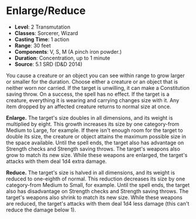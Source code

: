 # Enlarge/Reduce

- **Level**: 2 Transmutation
- **Classes**: Sorcerer, Wizard
- **Casting Time**: 1 action
- **Range**: 30 feet
- **Components**: V, S, M (A pinch iron powder.)
- **Duration**: Concentration, up to 1 minute
- **Source**: 5.1 SRD (D&D 2014)

You cause a creature or an object you can see within range to grow larger or smaller for the duration. Choose either a creature or an object that is neither worn nor carried. If the target is unwilling, it can make a Constitution saving throw. On a success, the spell has no effect. If the target is a creature, everything it is wearing and carrying changes size with it. Any item dropped by an affected creature returns to normal size at once. 

**Enlarge.** The target's size doubles in all dimensions, and its weight is multiplied by eight. This growth increases its size by one category-from Medium to Large, for example. If there isn't enough room for the target to double its size, the creature or object attains the maximum possible size in the space available. Until the spell ends, the target also has advantage on Strength checks and Strength saving throws. The target's weapons also grow to match its new size. While these weapons are enlarged, the target's attacks with them deal 1d4 extra damage. 

**Reduce.** The target's size is halved in all dimensions, and its weight is reduced to one-­eighth of normal. This reduction decreases its size by one category-from Medium to Small, for example. Until the spell ends, the target also has disadvantage on Strength checks and Strength saving throws. The target's weapons also shrink to match its new size. While these weapons are reduced, the target's attacks with them deal 1d4 less damage (this can't reduce the damage below 1).

